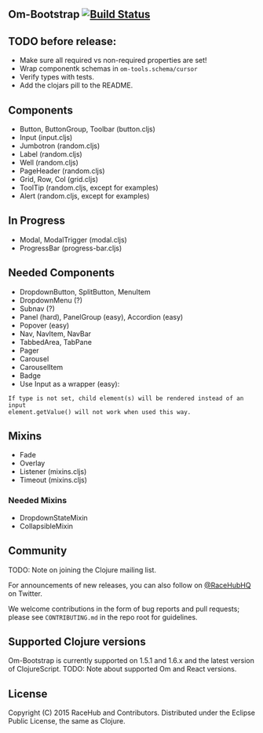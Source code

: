 ## Om-Bootstrap [![Build Status](https://secure.travis-ci.org/racehub/om-bootstrap.png)](http://travis-ci.org/racehub/om-bootstrap)

## TODO before release:

- Make sure all required vs non-required properties are set!
- Wrap componentk schemas in `om-tools.schema/cursor`
- Verify types with tests.
- Add the clojars pill to the README.

## Components

* Button, ButtonGroup, Toolbar (button.cljs)
* Input (input.cljs)
* Jumbotron (random.cljs)
* Label (random.cljs)
* Well (random.cljs)
* PageHeader (random.cljs)
* Grid, Row, Col (grid.cljs)
* ToolTip (random.cljs, except for examples)
* Alert (random.cljs, except for examples)

## In Progress

* Modal, ModalTrigger (modal.cljs)
* ProgressBar (progress-bar.cljs)

## Needed Components

* DropdownButton, SplitButton, MenuItem
* DropdownMenu (?)
* Subnav (?)
* Panel (hard), PanelGroup (easy), Accordion (easy)
* Popover (easy)
* Nav, NavItem, NavBar
* TabbedArea, TabPane
* Pager
* Carousel
* CarouselItem
* Badge
* Use Input as a wrapper (easy):

```
If type is not set, child element(s) will be rendered instead of an input
element.getValue() will not work when used this way.
```

## Mixins

* Fade
* Overlay
* Listener (mixins.cljs)
* Timeout (mixins.cljs)

### Needed Mixins

* DropdownStateMixin
* CollapsibleMixin

## Community

TODO: Note on joining the Clojure mailing list.

For announcements of new releases, you can also follow on [@RaceHubHQ](http://twitter.com/RaceHubHQ) on Twitter.

We welcome contributions in the form of bug reports and pull requests; please see `CONTRIBUTING.md` in the repo root for guidelines.

## Supported Clojure versions

Om-Bootstrap is currently supported on 1.5.1 and 1.6.x and the latest version of ClojureScript. TODO: Note about supported Om and React versions.

## License

Copyright (C) 2015 RaceHub and Contributors.  Distributed under the Eclipse Public License, the same as Clojure.
